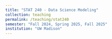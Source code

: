```yaml
---
title: "STAT 240 - Data Science Modeling"
collection: teaching
permalink: /teaching/stat240
semester: "Fall 2024, Spring 2025, Fall 2025"
institution: "UW Madison"
---
```

